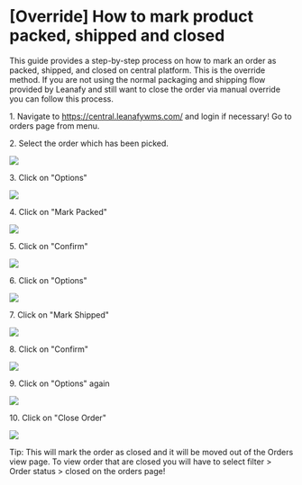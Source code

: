 # [Override] How to mark product packed, shipped and closed 

This guide provides a step-by-step process on how to mark an order as packed, shipped, and closed on central platform. This is the override method. If you are not using the normal packaging and shipping flow provided by Leanafy and still want to close the order via manual override you can follow this process.

1\. Navigate to <https://central.leanafywms.com/> and login if necessary! Go to orders page from menu.


2\. Select the order which has been picked.

![](https://ajeuwbhvhr.cloudimg.io/colony-recorder.s3.amazonaws.com/files/2023-08-29/4bac7153-c638-4d2c-a1ad-ccff4b3c0201/user_cropped_screenshot.jpeg?tl_px=0,0&br_px=2720,991&force_format=png&width=1120.0&wat=1&wat_opacity=0.7&wat_gravity=northwest&wat_url=https://colony-recorder.s3.us-west-1.amazonaws.com/images/watermarks/FB923C_standard.png&wat_pad=385,189)


3\. Click on "Options"

![](https://ajeuwbhvhr.cloudimg.io/colony-recorder.s3.amazonaws.com/files/2023-08-29/792f8b68-165d-48c9-9d57-fb6b8ad28d76/ascreenshot.jpeg?tl_px=0,0&br_px=1719,961&force_format=png&width=1120.0&wat=1&wat_opacity=0.7&wat_gravity=northwest&wat_url=https://colony-recorder.s3.us-west-1.amazonaws.com/images/watermarks/FB923C_standard.png&wat_pad=285,164)


4\. Click on "Mark Packed"

![](https://ajeuwbhvhr.cloudimg.io/colony-recorder.s3.amazonaws.com/files/2023-08-29/4663088a-3040-4b3d-8307-67775e7c7460/ascreenshot.jpeg?tl_px=0,73&br_px=1719,1034&force_format=png&width=1120.0&wat=1&wat_opacity=0.7&wat_gravity=northwest&wat_url=https://colony-recorder.s3.us-west-1.amazonaws.com/images/watermarks/FB923C_standard.png&wat_pad=378,277)


5\. Click on "Confirm"

![](https://ajeuwbhvhr.cloudimg.io/colony-recorder.s3.amazonaws.com/files/2023-08-29/a67debd1-fa9e-4a7e-81e0-5221fe93afd6/ascreenshot.jpeg?tl_px=0,0&br_px=2940,1606&force_format=png&width=1120.0&wat=1&wat_opacity=0.7&wat_gravity=northwest&wat_url=https://colony-recorder.s3.us-west-1.amazonaws.com/images/watermarks/FB923C_standard.png&wat_pad=697,325)


6\. Click on "Options" 

![](https://ajeuwbhvhr.cloudimg.io/colony-recorder.s3.amazonaws.com/files/2023-08-29/0c5f8536-31ca-4ae0-b049-bdca8dddd183/ascreenshot.jpeg?tl_px=0,0&br_px=1719,961&force_format=png&width=1120.0&wat=1&wat_opacity=0.7&wat_gravity=northwest&wat_url=https://colony-recorder.s3.us-west-1.amazonaws.com/images/watermarks/FB923C_standard.png&wat_pad=262,167)


7\. Click on "Mark Shipped"

![](https://ajeuwbhvhr.cloudimg.io/colony-recorder.s3.amazonaws.com/files/2023-08-29/a582accb-6fda-4ff3-964b-c7563e8d8f1a/ascreenshot.jpeg?tl_px=0,149&br_px=1719,1110&force_format=png&width=1120.0&wat=1&wat_opacity=0.7&wat_gravity=northwest&wat_url=https://colony-recorder.s3.us-west-1.amazonaws.com/images/watermarks/FB923C_standard.png&wat_pad=398,277)


8\. Click on "Confirm"

![](https://ajeuwbhvhr.cloudimg.io/colony-recorder.s3.amazonaws.com/files/2023-08-29/e1b568f9-825c-498d-ac36-d52332a414ed/ascreenshot.jpeg?tl_px=0,0&br_px=2940,1606&force_format=png&width=1120.0&wat=1&wat_opacity=0.7&wat_gravity=northwest&wat_url=https://colony-recorder.s3.us-west-1.amazonaws.com/images/watermarks/FB923C_standard.png&wat_pad=697,305)


9\. Click on  "Options" again

![](https://ajeuwbhvhr.cloudimg.io/colony-recorder.s3.amazonaws.com/files/2023-08-29/0d4413e0-3faf-484f-af7f-44e925f631d2/ascreenshot.jpeg?tl_px=0,0&br_px=1719,961&force_format=png&width=1120.0&wat=1&wat_opacity=0.7&wat_gravity=northwest&wat_url=https://colony-recorder.s3.us-west-1.amazonaws.com/images/watermarks/FB923C_standard.png&wat_pad=255,169)


10\. Click on "Close Order"

![](https://ajeuwbhvhr.cloudimg.io/colony-recorder.s3.amazonaws.com/files/2023-08-29/bc5b13b2-434b-4c54-8dca-f94d5d5011ae/ascreenshot.jpeg?tl_px=0,229&br_px=1719,1190&force_format=png&width=1120.0&wat=1&wat_opacity=0.7&wat_gravity=northwest&wat_url=https://colony-recorder.s3.us-west-1.amazonaws.com/images/watermarks/FB923C_standard.png&wat_pad=354,277)


Tip: This will mark the order as closed and it will be moved out of the Orders view page. To view order that are closed you will have to select filter &gt; Order status &gt; closed on the orders page!